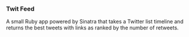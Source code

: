 ### Twit Feed ###

A small Ruby app powered by Sinatra that takes a Twitter list timeline and returns the best tweets with links as ranked by the number of retweets.
